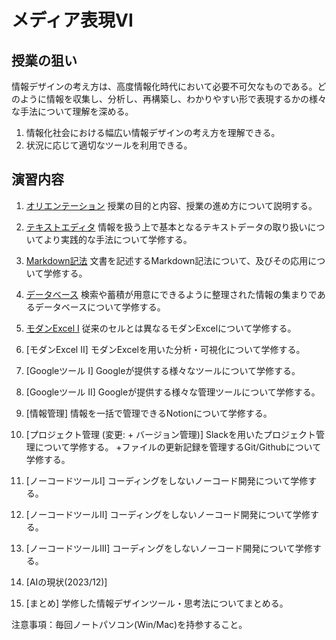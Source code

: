 # メディア表現VI

## 授業の狙い

情報デザインの考え方は、高度情報化時代において必要不可欠なものである。どのように情報を収集し、分析し、再構築し、わかりやすい形で表現するかの様々な手法について理解を深める。

1. 情報化社会における幅広い情報デザインの考え方を理解できる。
2. 状況に応じて適切なツールを利用できる。

## 演習内容

1. [オリエンテーション](./mr6_01.md)
授業の目的と内容、授業の進め方について説明する。

2. [テキストエディタ](./mr6_02.md)
情報を扱う上で基本となるテキストデータの取り扱いについてより実践的な手法について学修する。

3. [Markdown記法](./mr6_03.md)
文書を記述するMarkdown記法について、及びその応用について学修する。

4. [データベース](./mr6_04.md)
検索や蓄積が用意にできるように整理された情報の集まりであるデータベースについて学修する。

5. [モダンExcel I](./mr6_05.md)
従来のセルとは異なるモダンExcelについて学修する。

6. [モダンExcel II]
モダンExcelを用いた分析・可視化について学修する。

7. [Googleツール I]
Googleが提供する様々なツールについて学修する。

8. [Googleツール II]
Googleが提供する様々な管理ツールについて学修する。

9. [情報管理]
情報を一括で管理できるNotionについて学修する。

10. [プロジェクト管理 (変更: + バージョン管理)]
Slackを用いたプロジェクト管理について学修する。
+ファイルの更新記録を管理するGit/Githubについて学修する。

<!--
11. [バージョン管理]~~
~~ファイルの更新記録を管理するGit/Githubについて学修する。~~-->

11. [ノーコードツールI]
コーディングをしないノーコード開発について学修する。

12. [ノーコードツールII]
コーディングをしないノーコード開発について学修する。

13.  [ノーコードツールIII]
コーディングをしないノーコード開発について学修する。

14. [AIの現状(2023/12)]

15. [まとめ]
学修した情報デザインツール・思考法についてまとめる。

注意事項：毎回ノートパソコン(Win/Mac)を持参すること。